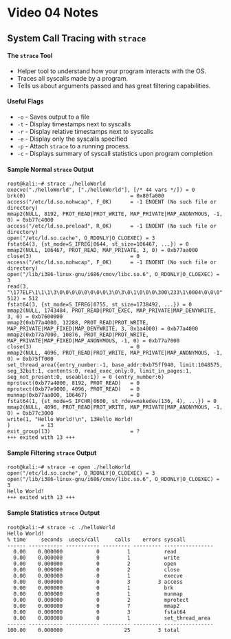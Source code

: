 # Video 04 Notes

## System Call Tracing with ```strace```

#### The ```strace``` Tool
- Helper tool to understand how your program interacts with the OS.
- Traces all syscalls made by a program.
- Tells us about arguments passed and has great filtering capabilities.


#### Useful Flags
- ```-o``` - Saves output to a file
- ```-t``` - Display timestamps next to syscalls
- ```-r``` - Display relative timestamps next to syscalls
- ```-e``` - Display only the syscalls specified
- ```-p``` - Attach ```strace``` to a running process.
- ```-c``` - Displays summary of syscall statistics upon program completion 


#### Sample Normal ```strace``` Output

```
root@kali:~# strace ./helloWorld
execve("./helloWorld", ["./helloWorld"], [/* 44 vars */]) = 0
brk(0)                                  = 0x80fa000
access("/etc/ld.so.nohwcap", F_OK)      = -1 ENOENT (No such file or directory)
mmap2(NULL, 8192, PROT_READ|PROT_WRITE, MAP_PRIVATE|MAP_ANONYMOUS, -1, 0) = 0xb77c4000
access("/etc/ld.so.preload", R_OK)      = -1 ENOENT (No such file or directory)
open("/etc/ld.so.cache", O_RDONLY|O_CLOEXEC) = 3
fstat64(3, {st_mode=S_IFREG|0644, st_size=106467, ...}) = 0
mmap2(NULL, 106467, PROT_READ, MAP_PRIVATE, 3, 0) = 0xb77aa000
close(3)                                = 0
access("/etc/ld.so.nohwcap", F_OK)      = -1 ENOENT (No such file or directory)
open("/lib/i386-linux-gnu/i686/cmov/libc.so.6", O_RDONLY|O_CLOEXEC) = 3
read(3, "\177ELF\1\1\1\3\0\0\0\0\0\0\0\0\3\0\3\0\1\0\0\0\300\233\1\0004\0\0\0"..., 512) = 512
fstat64(3, {st_mode=S_IFREG|0755, st_size=1738492, ...}) = 0
mmap2(NULL, 1743484, PROT_READ|PROT_EXEC, MAP_PRIVATE|MAP_DENYWRITE, 3, 0) = 0xb7600000
mmap2(0xb77a4000, 12288, PROT_READ|PROT_WRITE, MAP_PRIVATE|MAP_FIXED|MAP_DENYWRITE, 3, 0x1a4000) = 0xb77a4000
mmap2(0xb77a7000, 10876, PROT_READ|PROT_WRITE, MAP_PRIVATE|MAP_FIXED|MAP_ANONYMOUS, -1, 0) = 0xb77a7000
close(3)                                = 0
mmap2(NULL, 4096, PROT_READ|PROT_WRITE, MAP_PRIVATE|MAP_ANONYMOUS, -1, 0) = 0xb75ff000
set_thread_area({entry_number:-1, base_addr:0xb75ff940, limit:1048575, seg_32bit:1, contents:0, read_exec_only:0, limit_in_pages:1, seg_not_present:0, useable:1}) = 0 (entry_number:6)
mprotect(0xb77a4000, 8192, PROT_READ)   = 0
mprotect(0xb77e9000, 4096, PROT_READ)   = 0
munmap(0xb77aa000, 106467)              = 0
fstat64(1, {st_mode=S_IFCHR|0600, st_rdev=makedev(136, 4), ...}) = 0
mmap2(NULL, 4096, PROT_READ|PROT_WRITE, MAP_PRIVATE|MAP_ANONYMOUS, -1, 0) = 0xb77c3000
write(1, "Hello World!\n", 13Hello World!
)          = 13
exit_group(13)                          = ?
+++ exited with 13 +++
```

#### Sample Filtering ```strace``` Output

```
root@kali:~# strace -e open ./helloWorld
open("/etc/ld.so.cache", O_RDONLY|O_CLOEXEC) = 3
open("/lib/i386-linux-gnu/i686/cmov/libc.so.6", O_RDONLY|O_CLOEXEC) = 3
Hello World!
+++ exited with 13 +++
```


#### Sample Statistics ```strace``` Output

```
root@kali:~# strace -c ./helloWorld 
Hello World!
% time     seconds  usecs/call     calls    errors syscall
------ ----------- ----------- --------- --------- ----------------
  0.00    0.000000           0         1           read
  0.00    0.000000           0         1           write
  0.00    0.000000           0         2           open
  0.00    0.000000           0         2           close
  0.00    0.000000           0         1           execve
  0.00    0.000000           0         3         3 access
  0.00    0.000000           0         1           brk
  0.00    0.000000           0         1           munmap
  0.00    0.000000           0         2           mprotect
  0.00    0.000000           0         7           mmap2
  0.00    0.000000           0         3           fstat64
  0.00    0.000000           0         1           set_thread_area
------ ----------- ----------- --------- --------- ----------------
100.00    0.000000                    25         3 total

```
